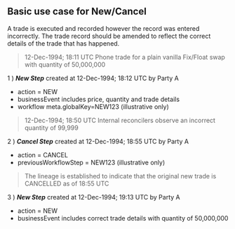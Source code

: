 ## Basic use case for New/Cancel

A trade is executed and recorded however the record was entered incorrectly. The trade record should be amended to reflect the correct details of the trade that has happened.

> 12-Dec-1994; 18:11 UTC
    Phone trade for a plain vanilla Fix/Float swap with quantity of 50,000,000

1 ) **_New Step_** created at 12-Dec-1994; 18:12 UTC by Party A
 - action = NEW
 - businessEvent includes price, quantity and trade details
 - workflow meta.globalKey=NEW123 (illustrative only)

> 12-Dec-1994; 18:50 UTC
    Internal reconcilers observe an incorrect quantity of 99,999

2 ) **_Cancel Step_** created at 12-Dec-1994; 18:55 UTC by Party A
- action = CANCEL
- previousWorkflowStep = NEW123 (illustrative only)

> The lineage is established to indicate that the original new trade is CANCELLED as of 18:55 UTC

3 ) **_New Step_** created at 12-Dec-1994; 19:13 UTC by Party A
 - action = NEW
 - businessEvent includes correct trade details with quantity of 50,000,000
